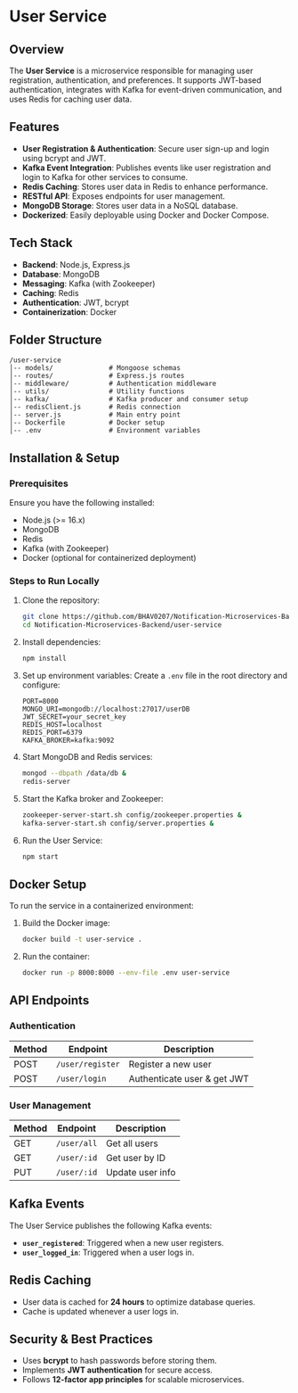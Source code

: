 # User Service

## Overview
The **User Service** is a microservice responsible for managing user registration, authentication, and preferences. It supports JWT-based authentication, integrates with Kafka for event-driven communication, and uses Redis for caching user data.

## Features
- **User Registration & Authentication**: Secure user sign-up and login using bcrypt and JWT.
- **Kafka Event Integration**: Publishes events like user registration and login to Kafka for other services to consume.
- **Redis Caching**: Stores user data in Redis to enhance performance.
- **RESTful API**: Exposes endpoints for user management.
- **MongoDB Storage**: Stores user data in a NoSQL database.
- **Dockerized**: Easily deployable using Docker and Docker Compose.

## Tech Stack
- **Backend**: Node.js, Express.js
- **Database**: MongoDB
- **Messaging**: Kafka (with Zookeeper)
- **Caching**: Redis
- **Authentication**: JWT, bcrypt
- **Containerization**: Docker

## Folder Structure
```
/user-service
│-- models/              # Mongoose schemas
│-- routes/              # Express.js routes
│-- middleware/          # Authentication middleware
│-- utils/               # Utility functions
│-- kafka/               # Kafka producer and consumer setup
│-- redisClient.js       # Redis connection
│-- server.js            # Main entry point
│-- Dockerfile           # Docker setup
│-- .env                 # Environment variables
```

## Installation & Setup
### Prerequisites
Ensure you have the following installed:
- Node.js (>= 16.x)
- MongoDB
- Redis
- Kafka (with Zookeeper)
- Docker (optional for containerized deployment)

### Steps to Run Locally
1. Clone the repository:
   ```sh
   git clone https://github.com/BHAV0207/Notification-Microservices-Backend.git
   cd Notification-Microservices-Backend/user-service
   ```

2. Install dependencies:
   ```sh
   npm install
   ```

3. Set up environment variables:
   Create a `.env` file in the root directory and configure:
   ```env
   PORT=8000
   MONGO_URI=mongodb://localhost:27017/userDB
   JWT_SECRET=your_secret_key
   REDIS_HOST=localhost
   REDIS_PORT=6379
   KAFKA_BROKER=kafka:9092
   ```

4. Start MongoDB and Redis services:
   ```sh
   mongod --dbpath /data/db &
   redis-server
   ```

5. Start the Kafka broker and Zookeeper:
   ```sh
   zookeeper-server-start.sh config/zookeeper.properties &
   kafka-server-start.sh config/server.properties &
   ```

6. Run the User Service:
   ```sh
   npm start
   ```

## Docker Setup
To run the service in a containerized environment:
1. Build the Docker image:
   ```sh
   docker build -t user-service .
   ```

2. Run the container:
   ```sh
   docker run -p 8000:8000 --env-file .env user-service
   ```

## API Endpoints
### Authentication
| Method | Endpoint        | Description         |
|--------|----------------|---------------------|
| POST   | `/user/register` | Register a new user |
| POST   | `/user/login`    | Authenticate user & get JWT |

### User Management
| Method | Endpoint       | Description         |
|--------|---------------|---------------------|
| GET    | `/user/all`    | Get all users       |
| GET    | `/user/:id`    | Get user by ID      |
| PUT    | `/user/:id`    | Update user info    |

## Kafka Events
The User Service publishes the following Kafka events:
- **`user_registered`**: Triggered when a new user registers.
- **`user_logged_in`**: Triggered when a user logs in.

## Redis Caching
- User data is cached for **24 hours** to optimize database queries.
- Cache is updated whenever a user logs in.

## Security & Best Practices
- Uses **bcrypt** to hash passwords before storing them.
- Implements **JWT authentication** for secure access.
- Follows **12-factor app principles** for scalable microservices.

